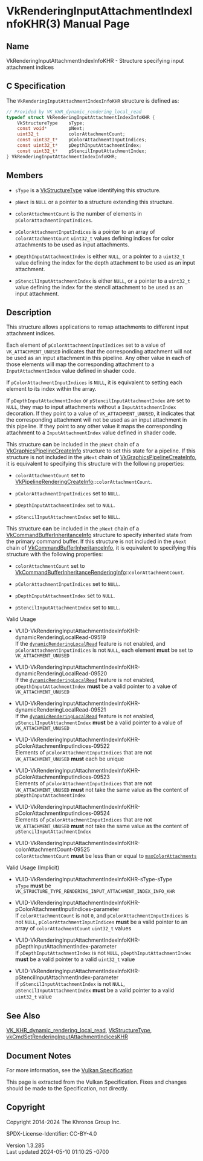 # VkRenderingInputAttachmentIndexInfoKHR(3) Manual Page

## Name

VkRenderingInputAttachmentIndexInfoKHR - Structure specifying input
attachment indices



## <a href="#_c_specification" class="anchor"></a>C Specification

The `VkRenderingInputAttachmentIndexInfoKHR` structure is defined as:

``` c
// Provided by VK_KHR_dynamic_rendering_local_read
typedef struct VkRenderingInputAttachmentIndexInfoKHR {
    VkStructureType    sType;
    const void*        pNext;
    uint32_t           colorAttachmentCount;
    const uint32_t*    pColorAttachmentInputIndices;
    const uint32_t*    pDepthInputAttachmentIndex;
    const uint32_t*    pStencilInputAttachmentIndex;
} VkRenderingInputAttachmentIndexInfoKHR;
```

## <a href="#_members" class="anchor"></a>Members

- `sType` is a [VkStructureType](https://registry.khronos.org/vulkan/specs/1.3-extensions/man/html/VkStructureType.html) value identifying
  this structure.

- `pNext` is `NULL` or a pointer to a structure extending this
  structure.

- `colorAttachmentCount` is the number of elements in
  `pColorAttachmentInputIndices`.

- `pColorAttachmentInputIndices` is a pointer to an array of
  `colorAttachmentCount` `uint32_t` values defining indices for color
  attachments to be used as input attachments.

- `pDepthInputAttachmentIndex` is either `NULL`, or a pointer to a
  `uint32_t` value defining the index for the depth attachment to be
  used as an input attachment.

- `pStencilInputAttachmentIndex` is either `NULL`, or a pointer to a
  `uint32_t` value defining the index for the stencil attachment to be
  used as an input attachment.

## <a href="#_description" class="anchor"></a>Description

This structure allows applications to remap attachments to different
input attachment indices.

Each element of `pColorAttachmentInputIndices` set to a value of
`VK_ATTACHMENT_UNUSED` indicates that the corresponding attachment will
not be used as an input attachment in this pipeline. Any other value in
each of those elements will map the corresponding attachment to a
`InputAttachmentIndex` value defined in shader code.

If `pColorAttachmentInputIndices` is `NULL`, it is equivalent to setting
each element to its index within the array.

If `pDepthInputAttachmentIndex` or `pStencilInputAttachmentIndex` are
set to `NULL`, they map to input attachments without a
`InputAttachmentIndex` decoration. If they point to a value of
`VK_ATTACHMENT_UNUSED`, it indicates that the corresponding attachment
will not be used as an input attachment in this pipeline. If they point
to any other value it maps the corresponding attachment to a
`InputAttachmentIndex` value defined in shader code.

This structure **can** be included in the `pNext` chain of a
[VkGraphicsPipelineCreateInfo](https://registry.khronos.org/vulkan/specs/1.3-extensions/man/html/VkGraphicsPipelineCreateInfo.html)
structure to set this state for a pipeline. If this structure is not
included in the `pNext` chain of
[VkGraphicsPipelineCreateInfo](https://registry.khronos.org/vulkan/specs/1.3-extensions/man/html/VkGraphicsPipelineCreateInfo.html), it is
equivalent to specifying this structure with the following properties:

- `colorAttachmentCount` set to
  [VkPipelineRenderingCreateInfo](https://registry.khronos.org/vulkan/specs/1.3-extensions/man/html/VkPipelineRenderingCreateInfo.html)::`colorAttachmentCount`.

- `pColorAttachmentInputIndices` set to `NULL`.

- `pDepthInputAttachmentIndex` set to `NULL`.

- `pStencilInputAttachmentIndex` set to `NULL`.

This structure **can** be included in the `pNext` chain of a
[VkCommandBufferInheritanceInfo](https://registry.khronos.org/vulkan/specs/1.3-extensions/man/html/VkCommandBufferInheritanceInfo.html)
structure to specify inherited state from the primary command buffer. If
this structure is not included in the `pNext` chain of
[VkCommandBufferInheritanceInfo](https://registry.khronos.org/vulkan/specs/1.3-extensions/man/html/VkCommandBufferInheritanceInfo.html),
it is equivalent to specifying this structure with the following
properties:

- `colorAttachmentCount` set to
  [VkCommandBufferInheritanceRenderingInfo](https://registry.khronos.org/vulkan/specs/1.3-extensions/man/html/VkCommandBufferInheritanceRenderingInfo.html)::`colorAttachmentCount`.

- `pColorAttachmentInputIndices` set to `NULL`.

- `pDepthInputAttachmentIndex` set to `NULL`.

- `pStencilInputAttachmentIndex` set to `NULL`.

Valid Usage

- <a
  href="#VUID-VkRenderingInputAttachmentIndexInfoKHR-dynamicRenderingLocalRead-09519"
  id="VUID-VkRenderingInputAttachmentIndexInfoKHR-dynamicRenderingLocalRead-09519"></a>
  VUID-VkRenderingInputAttachmentIndexInfoKHR-dynamicRenderingLocalRead-09519  
  If the <a
  href="https://registry.khronos.org/vulkan/specs/1.3-extensions/html/vkspec.html#features-dynamicRenderingLocalRead"
  target="_blank"
  rel="noopener"><code>dynamicRenderingLocalRead</code></a> feature is
  not enabled, and `pColorAttachmentInputIndices` is not `NULL`, each
  element **must** be set to `VK_ATTACHMENT_UNUSED`

- <a
  href="#VUID-VkRenderingInputAttachmentIndexInfoKHR-dynamicRenderingLocalRead-09520"
  id="VUID-VkRenderingInputAttachmentIndexInfoKHR-dynamicRenderingLocalRead-09520"></a>
  VUID-VkRenderingInputAttachmentIndexInfoKHR-dynamicRenderingLocalRead-09520  
  If the <a
  href="https://registry.khronos.org/vulkan/specs/1.3-extensions/html/vkspec.html#features-dynamicRenderingLocalRead"
  target="_blank"
  rel="noopener"><code>dynamicRenderingLocalRead</code></a> feature is
  not enabled, `pDepthInputAttachmentIndex` **must** be a valid pointer
  to a value of `VK_ATTACHMENT_UNUSED`

- <a
  href="#VUID-VkRenderingInputAttachmentIndexInfoKHR-dynamicRenderingLocalRead-09521"
  id="VUID-VkRenderingInputAttachmentIndexInfoKHR-dynamicRenderingLocalRead-09521"></a>
  VUID-VkRenderingInputAttachmentIndexInfoKHR-dynamicRenderingLocalRead-09521  
  If the <a
  href="https://registry.khronos.org/vulkan/specs/1.3-extensions/html/vkspec.html#features-dynamicRenderingLocalRead"
  target="_blank"
  rel="noopener"><code>dynamicRenderingLocalRead</code></a> feature is
  not enabled, `pStencilInputAttachmentIndex` **must** be a valid
  pointer to a value of `VK_ATTACHMENT_UNUSED`

- <a
  href="#VUID-VkRenderingInputAttachmentIndexInfoKHR-pColorAttachmentInputIndices-09522"
  id="VUID-VkRenderingInputAttachmentIndexInfoKHR-pColorAttachmentInputIndices-09522"></a>
  VUID-VkRenderingInputAttachmentIndexInfoKHR-pColorAttachmentInputIndices-09522  
  Elements of `pColorAttachmentInputIndices` that are not
  `VK_ATTACHMENT_UNUSED` **must** each be unique

- <a
  href="#VUID-VkRenderingInputAttachmentIndexInfoKHR-pColorAttachmentInputIndices-09523"
  id="VUID-VkRenderingInputAttachmentIndexInfoKHR-pColorAttachmentInputIndices-09523"></a>
  VUID-VkRenderingInputAttachmentIndexInfoKHR-pColorAttachmentInputIndices-09523  
  Elements of `pColorAttachmentInputIndices` that are not
  `VK_ATTACHMENT_UNUSED` **must** not take the same value as the content
  of `pDepthInputAttachmentIndex`

- <a
  href="#VUID-VkRenderingInputAttachmentIndexInfoKHR-pColorAttachmentInputIndices-09524"
  id="VUID-VkRenderingInputAttachmentIndexInfoKHR-pColorAttachmentInputIndices-09524"></a>
  VUID-VkRenderingInputAttachmentIndexInfoKHR-pColorAttachmentInputIndices-09524  
  Elements of `pColorAttachmentInputIndices` that are not
  `VK_ATTACHMENT_UNUSED` **must** not take the same value as the content
  of `pStencilInputAttachmentIndex`

- <a
  href="#VUID-VkRenderingInputAttachmentIndexInfoKHR-colorAttachmentCount-09525"
  id="VUID-VkRenderingInputAttachmentIndexInfoKHR-colorAttachmentCount-09525"></a>
  VUID-VkRenderingInputAttachmentIndexInfoKHR-colorAttachmentCount-09525  
  `colorAttachmentCount` **must** be less than or equal to <a
  href="https://registry.khronos.org/vulkan/specs/1.3-extensions/html/vkspec.html#limits-maxColorAttachments"
  target="_blank" rel="noopener"><code>maxColorAttachments</code></a>

Valid Usage (Implicit)

- <a href="#VUID-VkRenderingInputAttachmentIndexInfoKHR-sType-sType"
  id="VUID-VkRenderingInputAttachmentIndexInfoKHR-sType-sType"></a>
  VUID-VkRenderingInputAttachmentIndexInfoKHR-sType-sType  
  `sType` **must** be
  `VK_STRUCTURE_TYPE_RENDERING_INPUT_ATTACHMENT_INDEX_INFO_KHR`

- <a
  href="#VUID-VkRenderingInputAttachmentIndexInfoKHR-pColorAttachmentInputIndices-parameter"
  id="VUID-VkRenderingInputAttachmentIndexInfoKHR-pColorAttachmentInputIndices-parameter"></a>
  VUID-VkRenderingInputAttachmentIndexInfoKHR-pColorAttachmentInputIndices-parameter  
  If `colorAttachmentCount` is not `0`, and
  `pColorAttachmentInputIndices` is not `NULL`,
  `pColorAttachmentInputIndices` **must** be a valid pointer to an array
  of `colorAttachmentCount` `uint32_t` values

- <a
  href="#VUID-VkRenderingInputAttachmentIndexInfoKHR-pDepthInputAttachmentIndex-parameter"
  id="VUID-VkRenderingInputAttachmentIndexInfoKHR-pDepthInputAttachmentIndex-parameter"></a>
  VUID-VkRenderingInputAttachmentIndexInfoKHR-pDepthInputAttachmentIndex-parameter  
  If `pDepthInputAttachmentIndex` is not `NULL`,
  `pDepthInputAttachmentIndex` **must** be a valid pointer to a valid
  `uint32_t` value

- <a
  href="#VUID-VkRenderingInputAttachmentIndexInfoKHR-pStencilInputAttachmentIndex-parameter"
  id="VUID-VkRenderingInputAttachmentIndexInfoKHR-pStencilInputAttachmentIndex-parameter"></a>
  VUID-VkRenderingInputAttachmentIndexInfoKHR-pStencilInputAttachmentIndex-parameter  
  If `pStencilInputAttachmentIndex` is not `NULL`,
  `pStencilInputAttachmentIndex` **must** be a valid pointer to a valid
  `uint32_t` value

## <a href="#_see_also" class="anchor"></a>See Also

[VK_KHR_dynamic_rendering_local_read](https://registry.khronos.org/vulkan/specs/1.3-extensions/man/html/VK_KHR_dynamic_rendering_local_read.html),
[VkStructureType](https://registry.khronos.org/vulkan/specs/1.3-extensions/man/html/VkStructureType.html),
[vkCmdSetRenderingInputAttachmentIndicesKHR](https://registry.khronos.org/vulkan/specs/1.3-extensions/man/html/vkCmdSetRenderingInputAttachmentIndicesKHR.html)

## <a href="#_document_notes" class="anchor"></a>Document Notes

For more information, see the <a
href="https://registry.khronos.org/vulkan/specs/1.3-extensions/html/vkspec.html#VkRenderingInputAttachmentIndexInfoKHR"
target="_blank" rel="noopener">Vulkan Specification</a>

This page is extracted from the Vulkan Specification. Fixes and changes
should be made to the Specification, not directly.

## <a href="#_copyright" class="anchor"></a>Copyright

Copyright 2014-2024 The Khronos Group Inc.

SPDX-License-Identifier: CC-BY-4.0

Version 1.3.285  
Last updated 2024-05-10 01:10:25 -0700
